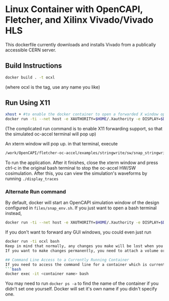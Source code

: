 # Linux Container with OpenCAPI, Fletcher, and Xilinx Vivado/Vivado HLS
This dockerfile currently downloads and installs Vivado from a publically accessible CERN server.

## Build Instructions
```bash
docker build . -t ocxl
```
(where ocxl is the tag, use any name you like)

## Run Using X11
```bash
xhost + #to enable the docker container to open a forwarded X window op your host
docker run -ti --net host -e XAUTHORITY=$HOME/.Xauthority -e DISPLAY=$DISPLAY -v $HOME/.Xauthority:$HOME/.Xauthority -v /tmp/.X11-unix/:/tmp/.X11-unix -h $HOSTNAME ocxl
```
(The complicated run command is to enable X11 forwarding support, so that the simulated oc-accel terminal will pop up)

An xterm window will pop up. in that terminal, execute
```bash
/work/OpenCAPI/fletcher-oc-accel/examples/stringwrite/sw/snap_stringwrite
```
To run the application. After it finishes, close the xterm window and press ctrl-c in the original bash terminal to stop the oc-accel HW/SW cosimulation.
After this, you can view the simulation's waveforms by running `./display_traces`

### Alternate Run command
By default, docker will start an OpenCAPI simulation window of the design configured in `files/snap_env.sh`.
If you just want to open a bash terminal instead, 
```bash
docker run -ti --net host -e XAUTHORITY=$HOME/.Xauthority -e DISPLAY=$DISPLAY -v $HOME/.Xauthority:$HOME/.Xauthority -v /tmp/.X11-unix/:/tmp/.X11-unix -h $HOSTNAME ocxl bash
```
If you don't want to forward any GUI windows, you could even just run 
```bash
docker run -ti ocxl bash
Keep in mind that normally, any changes you make will be lost when you close the bash session.
If you want to make changes permanently, you need to attach a volume or mount a directory on your host and perform your work there.

## Command Line Access to a Currently Running Container
If you need to access the command line for a container which is currently running you can use the following command to open up a bash prompt:
```bash
docker exec -it <container name> bash
```

You may need to run ```docker ps -a``` to find the name of the container if you didn't set one yourself. Docker will set it's own name if you didn't specify one.
